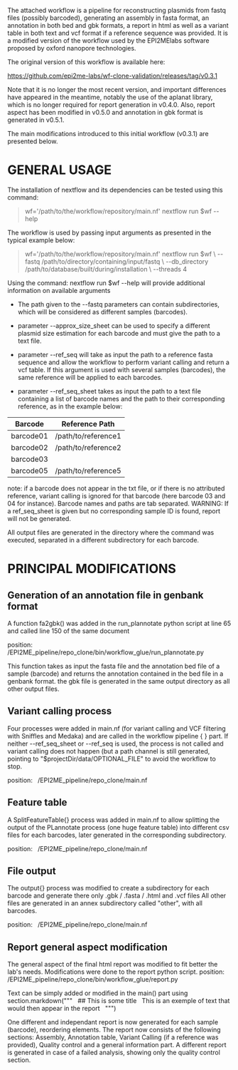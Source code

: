 The attached workflow is a pipeline for reconstructing plasmids from fastq files (possibly barcoded), generating an assembly in fasta format, an annotation in both bed and gbk formats, a report in html as well as a variant table in both text and vcf format if a reference sequence was provided. It is a modified version of the workflow used by the EPI2MElabs software proposed by oxford nanopore technologies.

The original version of this workflow is available here:

https://github.com/epi2me-labs/wf-clone-validation/releases/tag/v0.3.1

Note that it is no longer the most recent version, and important differences have appeared in the meantime, notably the use of the aplanat library, which is no longer required for report generation in v0.4.0. Also, report aspect has been modified in v0.5.0 and annotation in gbk format is generated in v0.5.1.

The main modifications introduced to this initial workflow (v0.3.1) are presented below.


# GENERAL USAGE


The installation of nextflow and its dependencies can be tested using this command:

> wf='/path/to/the/workflow/repository/main.nf'
> nextflow run $wf --help


The workflow is used by passing input arguments as presented in the typical example below:

> wf='/path/to/the/workflow/repository/main.nf'
> nextflow run $wf \\
>         --fastq /path/to/directory/containing/input/fastq \\
>         --db\_directory /path/to/database/built/during/installation \\
>         --threads 4
 

Using the command: nextflow run $wf --help
will provide additional information on available arguments

- The path given to the --fastq parameters can contain subdirectories, which will be considered as different samples (barcodes).

- parameter --approx_size_sheet can be used to specify a different plasmid size estimation for each barcode and must give the path to a text file.

- parameter --ref_seq will take as input the path to a reference fasta sequence and allow the workflow to perform variant calling and return a vcf table. If this argument is used with several samples (barcodes), the same reference will be applied to each barcodes.

- parameter --ref_seq_sheet takes as input the path to a text file containing a list of barcode names and the path to their corresponding reference, as in the example below:

| Barcode   | Reference Path      |
|-----------|---------------------|
| barcode01 | /path/to/reference1 |
| barcode02 | /path/to/reference2 |
| barcode03 |                     |
| barcode05 | /path/to/reference5 |


note: if a barcode does not appear in the txt file, or if there is no attributed reference, variant calling is ignored for that barcode (here barcode 03 and 04 for 	instance). Barcode names and paths are tab separated.
WARNING: If a ref_seq_sheet is given but no corresponding sample ID is found, report will not be generated.

All output files are generated in the directory where the command was executed, separated in a different subdirectory for each barcode.


# PRINCIPAL MODIFICATIONS

## Generation of an annotation file in genbank format

A function fa2gbk() was added in the run_plannotate python script at line 65 and called line 150 of the same document

position:
 	/EPI2ME_pipeline/repo_clone/bin/workflow_glue/run_plannotate.py

This function takes as input the fasta file and the annotation bed file of a sample (barcode) and returns the annotation contained in the bed file in a genbank format. the gbk file is generated in the same output directory as all other output files.

## Variant calling process

Four processes were added in main.nf (for variant calling and VCF filtering with Sniffles and Medaka) and are called in the workflow pipeline { } part. If neither --ref_seq_sheet or --ref_seq is used, the process is not called and variant calling does not happen (but a path channel is still generated, pointing to "$projectDir/data/OPTIONAL_FILE" to avoid the workflow to stop.

position:
 	/EPI2ME_pipeline/repo_clone/main.nf

## Feature table

A SplitFeatureTable{} process was added in main.nf to allow splitting the output of the PLannotate process (one huge feature table) into different csv files for each barcodes, later generated in the corresponding subdirectory.

position:
 	/EPI2ME_pipeline/repo_clone/main.nf

## File output

The output{} process was modified to create a subdirectory for each barcode and generate there only .gbk / .fasta / .html and .vcf files
All other files are generated in an annex subdirectory called "other", with all barcodes.

position:
 	/EPI2ME_pipeline/repo_clone/main.nf

## Report general aspect modification

The general aspect of the final html report was modified to fit better the lab's needs. Modifications were done to the report python script.
position:
 	/EPI2ME_pipeline/repo_clone/bin/workflow_glue/report.py

Text can be simply added or modified in the main() part using section.markdown("""
 								## This is some title
 								This is an exemple of text that would then appear in the report
 							    """)

One different and independant report is now generated for each sample (barcode), reordering elements. The report now consists of the following sections: Assembly, Annotation table, Variant Calling (if a reference was provided), Quality control and a general information part. A different report is generated in case of a failed analysis, showing only the quality control section.

